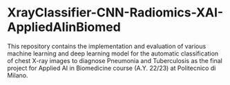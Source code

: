 # XrayClassifier-CNN-Radiomics-XAI-AppliedAIinBiomed
 This repository contains the implementation and evaluation of various machine learning and deep learning model for the automatic classification of chest X-ray images to diagnose Pneumonia and Tuberculosis as the final project for Applied AI in Biomedicine course (A.Y. 22/23) at Politecnico di Milano.
